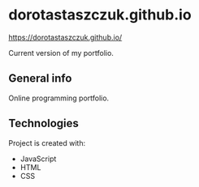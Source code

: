 # dorotastaszczuk.github.io

https://dorotastaszczuk.github.io/

Current version of my portfolio.

## General info

Online programming portfolio.

## Technologies

Project is created with:

-   JavaScript
-   HTML
-   CSS
